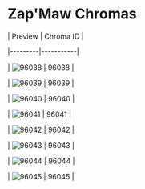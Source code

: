 # Zap'Maw Chromas


| Preview | Chroma ID |

|---------|-----------|

| ![96038](https://raw.communitydragon.org/latest/plugins/rcp-be-lol-game-data/global/default/v1/champion-chroma-images/96/96038.png) | 96038 |

| ![96039](https://raw.communitydragon.org/latest/plugins/rcp-be-lol-game-data/global/default/v1/champion-chroma-images/96/96039.png) | 96039 |

| ![96040](https://raw.communitydragon.org/latest/plugins/rcp-be-lol-game-data/global/default/v1/champion-chroma-images/96/96040.png) | 96040 |

| ![96041](https://raw.communitydragon.org/latest/plugins/rcp-be-lol-game-data/global/default/v1/champion-chroma-images/96/96041.png) | 96041 |

| ![96042](https://raw.communitydragon.org/latest/plugins/rcp-be-lol-game-data/global/default/v1/champion-chroma-images/96/96042.png) | 96042 |

| ![96043](https://raw.communitydragon.org/latest/plugins/rcp-be-lol-game-data/global/default/v1/champion-chroma-images/96/96043.png) | 96043 |

| ![96044](https://raw.communitydragon.org/latest/plugins/rcp-be-lol-game-data/global/default/v1/champion-chroma-images/96/96044.png) | 96044 |

| ![96045](https://raw.communitydragon.org/latest/plugins/rcp-be-lol-game-data/global/default/v1/champion-chroma-images/96/96045.png) | 96045 |